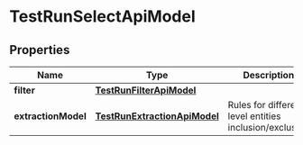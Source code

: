 
# TestRunSelectApiModel

## Properties
| Name | Type | Description | Notes |
| ------------ | ------------- | ------------- | ------------- |
| **filter** | [**TestRunFilterApiModel**](TestRunFilterApiModel.md) |  |  |
| **extractionModel** | [**TestRunExtractionApiModel**](TestRunExtractionApiModel.md) | Rules for different level entities inclusion/exclusion |  |



